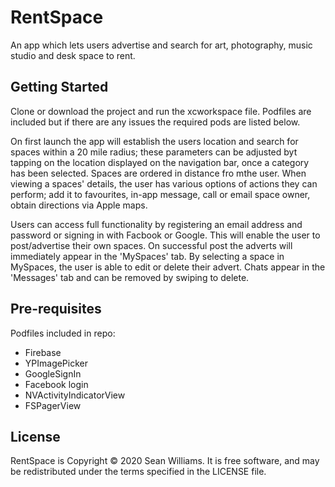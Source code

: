 # RentSpace
An app which lets users advertise and search for art, photography, music studio and desk space to rent.

## Getting Started
Clone or download the project and run the xcworkspace file. Podfiles are included but if there are any issues the required pods are listed below. 

On first launch the app will establish the users location and search for spaces within a 20 mile radius; these parameters can be adjusted byt tapping on the location displayed on the navigation bar, once a category has been selected. Spaces are ordered in distance fro mthe user. When viewing a spaces' details, the user has various options of actions they can perform; add it to favourites, in-app message, call or email space owner, obtain directions via Apple maps.

Users can access full functionality by registering an email address and password or signing in with Facbook or Google. This will enable the user to post/advertise their own spaces. On successful post the adverts will immediately appear in the 'MySpaces' tab. By selecting a space in MySpaces, the user is able to edit or delete their advert. Chats appear in the 'Messages' tab and can be removed by swiping to delete. 

## Pre-requisites
Podfiles included in repo:
- Firebase
- YPImagePicker
- GoogleSignIn
- Facebook login 
- NVActivityIndicatorView
- FSPagerView

## License
RentSpace is Copyright © 2020 Sean Williams. It is free software, and may be redistributed under the terms specified in the LICENSE file.
